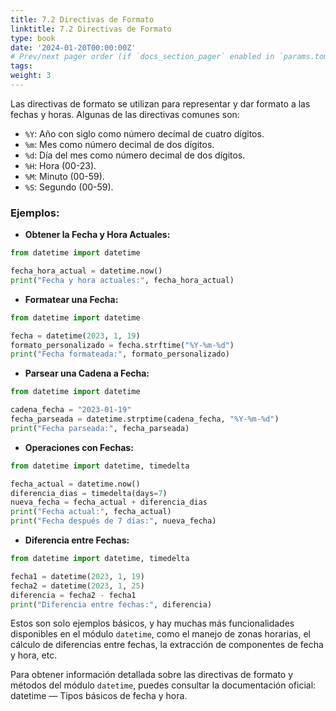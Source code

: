 ```yaml
---
title: 7.2 Directivas de Formato
linktitle: 7.2 Directivas de Formato
type: book
date: '2024-01-20T00:00:00Z'
# Prev/next pager order (if `docs_section_pager` enabled in `params.toml`)
tags: 
weight: 3
---
```


Las directivas de formato se utilizan para representar y dar formato a las fechas y horas. Algunas de las directivas comunes son:

- `%Y`: Año con siglo como número decimal de cuatro dígitos.
- `%m`: Mes como número decimal de dos dígitos.
- `%d`: Día del mes como número decimal de dos dígitos.
- `%H`: Hora (00-23).
- `%M`: Minuto (00-59).
- `%S`: Segundo (00-59).

### **Ejemplos:**

- **Obtener la Fecha y Hora Actuales:**

```python
from datetime import datetime

fecha_hora_actual = datetime.now()
print("Fecha y hora actuales:", fecha_hora_actual)
```

- **Formatear una Fecha:**

```python
from datetime import datetime

fecha = datetime(2023, 1, 19)
formato_personalizado = fecha.strftime("%Y-%m-%d")
print("Fecha formateada:", formato_personalizado)
```

- **Parsear una Cadena a Fecha:**

```python
from datetime import datetime

cadena_fecha = "2023-01-19"
fecha_parseada = datetime.strptime(cadena_fecha, "%Y-%m-%d")
print("Fecha parseada:", fecha_parseada)
```

- **Operaciones con Fechas:**

```python
from datetime import datetime, timedelta

fecha_actual = datetime.now()
diferencia_dias = timedelta(days=7)
nueva_fecha = fecha_actual + diferencia_dias
print("Fecha actual:", fecha_actual)
print("Fecha después de 7 días:", nueva_fecha)
```

- **Diferencia entre Fechas:**

```python
from datetime import datetime, timedelta

fecha1 = datetime(2023, 1, 19)
fecha2 = datetime(2023, 1, 25)
diferencia = fecha2 - fecha1
print("Diferencia entre fechas:", diferencia)
```

Estos son solo ejemplos básicos, y hay muchas más funcionalidades disponibles en el módulo `datetime`, como el manejo de zonas horarias, el cálculo de diferencias entre fechas, la extracción de componentes de fecha y hora, etc.

Para obtener información detallada sobre las directivas de formato y métodos del módulo `datetime`, puedes consultar la documentación oficial: datetime — Tipos básicos de fecha y hora.
